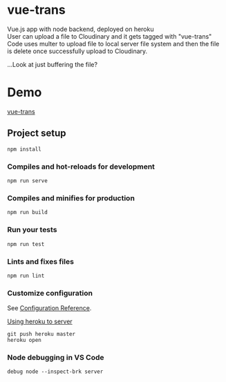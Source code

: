 # vue-trans
Vue.js app with node backend, deployed on heroku  
User can upload a file to Cloudinary and it gets tagged with "vue-trans"  
Code uses multer to upload file to local server file system and then the file is delete once successfully upload to Cloudinary. 

...Look at just buffering the file?

# Demo
[vue-trans](https://vue-trans.herokuapp.com)

## Project setup
```
npm install
```

### Compiles and hot-reloads for development
```
npm run serve
```

### Compiles and minifies for production
```
npm run build
```

### Run your tests
```
npm run test
```

### Lints and fixes files
```
npm run lint
```

### Customize configuration
See [Configuration Reference](https://cli.vuejs.org/config/).

[Using heroku to server](https://medium.com/netscape/deploying-a-vue-js-2-x-app-to-heroku-in-5-steps-tutorial-a69845ace489)

```
git push heroku master
heroku open
```

### Node debugging in VS Code
```
debug node --inspect-brk server
```